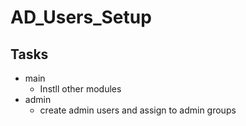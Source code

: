 # AD_Users_Setup

## Tasks

* main
  * Instll other modules 
* admin
  * create admin users and assign to admin groups
